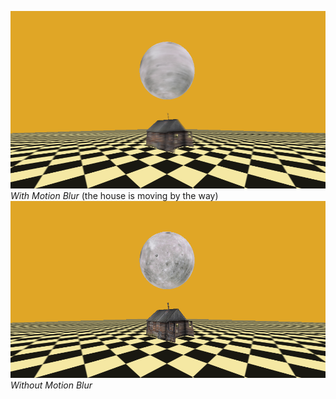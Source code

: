 
![with-motion-blur](examples/with-motion-blur.png)
*With Motion Blur* (the house is moving by the way)
![without-motion-blur](examples/without-motion-blur.png)
*Without Motion Blur*
